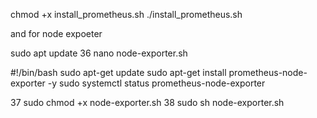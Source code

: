 chmod +x install_prometheus.sh
./install_prometheus.sh

and for node expoeter 

sudo apt update
   36  nano node-exporter.sh

#!/bin/bash
sudo apt-get update
sudo apt-get install prometheus-node-exporter -y
sudo systemctl status prometheus-node-exporter


   37  sudo chmod +x node-exporter.sh
   38  sudo sh node-exporter.sh
